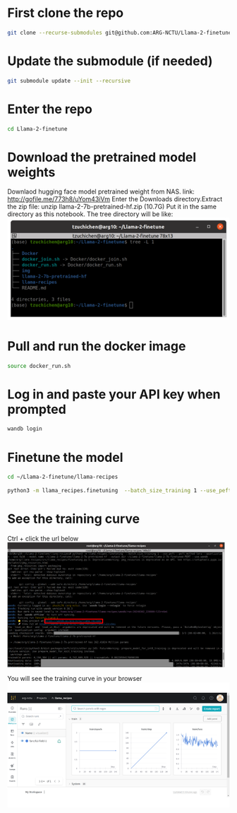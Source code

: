 # First clone the repo
```bash
git clone --recurse-submodules git@github.com:ARG-NCTU/Llama-2-finetune.git
```

# Update the submodule (if needed)
```bash
git submodule update --init --recursive
```

# Enter the repo
```bash
cd Llama-2-finetune
```

# Download the pretrained model weights
Downlaod hugging face model pretrained weight from NAS.
link: http://gofile.me/773h8/uYom43iVm
Enter the Downloads directory.Extract the zip file: unzip llama-2-7b-pretrained-hf.zip (10.7G)
Put it in the same directory as this notebook.
The tree directory will be like:
![Tree Dir](img/tree_dir.png)


# Pull and run the docker image
```bash
source docker_run.sh
```

# Log in and paste your API key when prompted
```bash
wandb login
```

# Finetune the model
```bash
cd ~/Llama-2-finetune/llama-recipes
```

```bash
python3 -m llama_recipes.finetuning  --batch_size_training 1 --use_peft --peft_method lora --quantization --use_fp16 --model_name ~/Llama-2-finetune/llama-2-7b-pretrained-hf --output_dir ~/Llama-2-finetune/llama-2-7b-finetuned-PERT --use_wandb
```

# See the training curve
Ctrl + click the url below
![Terminal View](img/enter_wandb.png)

You will see the training curve in your browser
![Training Curve](img/training_curve.png)

